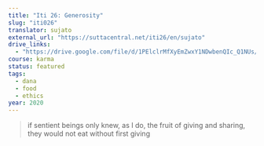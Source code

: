 ```yaml
---
title: "Iti 26: Generosity"
slug: "iti026"
translator: sujato
external_url: "https://suttacentral.net/iti26/en/sujato"
drive_links:
  - "https://drive.google.com/file/d/1PElclrMfXyEmZwxY1NDwbenQIc_Q1NUs/view?usp=drivesdk"
course: karma
status: featured
tags:
  - dana
  - food
  - ethics
year: 2020
---
```


> if sentient beings only knew, as I do, the fruit of giving and sharing, they would not eat without first giving
